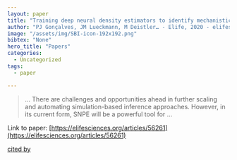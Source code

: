 ```yaml
---
layout: paper
title: "Training deep neural density estimators to identify mechanistic models of neural dynamics"
author: "PJ Gonçalves, JM Lueckmann, M Deistler… - Elife, 2020 - elifesciences.org"
image: "/assets/img/SBI-icon-192x192.png"
bibtex: "None"
hero_title: "Papers"
categories:
  - Uncategorized
tags:
  - paper

---
```

>… There are challenges and opportunities ahead in further scaling and automating simulation-based inference approaches. However, in its current form, SNPE will be a powerful tool for …

Link to paper: [https://elifesciences.org/articles/56261](https://elifesciences.org/articles/56261)

[cited by](https://scholar.google.com/scholar?cites=8457905584217673829&as_sdt=2005&sciodt=0,5&hl=en&num=20)
